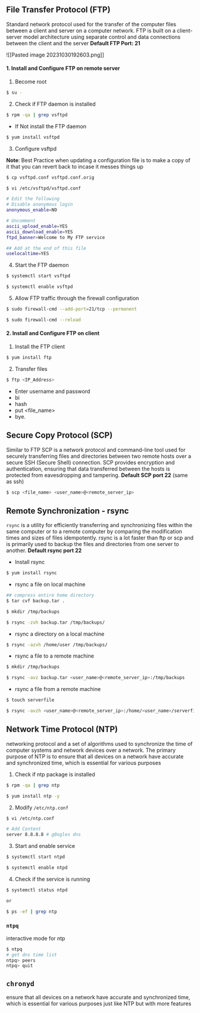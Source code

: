 ## File Transfer Protocol (FTP)

Standard network protocol used for the transfer of the computer files between a client and server on a computer network. FTP is built on a client-server model architecture using separate control and data connections between the client and the server **Default FTP Port: 21**

![[Pasted image 20231030192603.png]]

#### 1. Install and Configure FTP on remote server

1. Become root

```bash
$ su -
```

2. Check if FTP daemon is installed

```bash
$ rpm -qa | grep vsftpd
```

- If Not install the FTP daemon

```bash
$ yum install vsftpd
```

3. Configure vsftpd

**Note**: Best Practice when updating a configuration file is to make a copy of it that you can revert back to incase it messes things up

```bash
$ cp vsftpd.conf vsftpd.conf.orig

$ vi /etc/vsftpd/vsftpd.conf

# Edit the following
# Disable anonymous login
anonymous_enable=NO

# Uncomment
ascii_upload_enable=YES
ascii_download_enable=YES
ftpd_banner=Welcome to My FTP service

## Add at the end of this file
uselocaltime=YES
```

4. Start the FTP daemon

```bash
$ systemctl start vsftpd

$ systemctl enable vsftpd
```

5. Allow FTP traffic through the firewall configuration

```bash
$ sudo firewall-cmd --add-port=21/tcp --permanent

$ sudo firewall-cmd --reload
```

#### 2. Install and Configure FTP on client

1. Install the FTP client

```bash
$ yum install ftp
```

2. Transfer files

```bash
$ ftp <IP_Address>
```

- Enter username and password
- bi
- hash
- put <file_name>
- bye.


## Secure Copy Protocol (SCP)

Similar to FTP SCP is a network protocol and command-line tool used for securely transferring files and directories between two remote hosts over a secure SSH (Secure Shell) connection. SCP provides encryption and authentication, ensuring that data transferred between the hosts is protected from eavesdropping and tampering. **Default SCP port 22** (same as ssh)

```bash
$ scp <file_name> <user_name>@<remote_server_ip>
```

## Remote Synchronization - rsync

`rsync` is a utility for efficiently transferring and synchronizing files within the same computer or to a remote computer by comparing the modification times and sizes of files idempotently. rsync is a lot faster than ftp or scp and is primarily used to backup the files and directories from one server to another. **Default rsync port 22**

- Install rsync

```bash
$ yum install rsync
```

- rsync a file on local machine

```bash
## compress entire home directory
$ tar cvf backup.tar .

$ mkdir /tmp/backups

$ rsync -zvh backup.tar /tmp/backups/
```

- rsync a directory on a local machine

```bash
$ rsync -azvh /home/user /tmp/backups/ 
```

- rsync a file to a remote machine

```bash
$ mkdir /tmp/backups

$ rsync -avz backup.tar <user_name>@<remote_server_ip>:/tmp/backups
```

- rsync a file from a remote machine

```bash
$ touch serverfile

$ rsync -avzh <user_name>@<remote_server_ip>:/home/<user_name>/serverfile /tmp/backups
```

## Network Time Protocol (NTP)

networking protocol and a set of algorithms used to synchronize the time of computer systems and network devices over a network. The primary purpose of NTP is to ensure that all devices on a network have accurate and synchronized time, which is essential for various purposes

1. Check if ntp package is installed

```bash
$ rpm -qa | grep ntp

$ yum install ntp -y
```

2. Modify `/etc/ntp.conf`

```bash
$ vi /etc/ntp.conf

# Add Content
server 8.8.8.8 # g0ogles dns
```

3. Start and enable service

```bash
$ systemctl start ntpd

$ systemctl enable ntpd
```

4. Check if the service is running

```bash
$ systemctl status ntpd

or 

$ ps -ef | grep ntp
```

### `ntpq`

interactive mode for ntp

```bash
$ ntpq
# get dns time list
ntpq> peers
ntpq> quit
```

## `chronyd`

ensure that all devices on a network have accurate and synchronized time, which is essential for various purposes just like NTP but with more features

